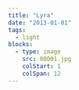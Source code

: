 ```yaml
---
title: "Lyra"
date: "2013-01-01"
tags:
  - light
blocks:
  - type: image
    src: 00001.jpg
    colStart: 1
    colSpan: 12
---
```

